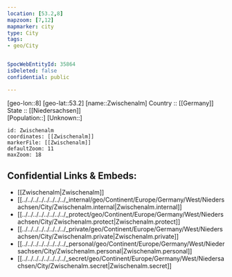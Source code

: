 ```yaml
---
location: [53.2,8] 
mapzoom: [7,12] 
mapmarker: city 
type: City
tags:
- geo/City


SpocWebEntityId: 35864
isDeleted: false
confidential: public

---
```

[geo-lon::8] 
[geo-lat::53.2] 
[name::Zwischenalm] 
Country :: [[Germany]]  
State :: [[Niedersachsen]]  
[Population::] 
[Unknown::] 


```leaflet
id: Zwischenalm
coordinates: [[Zwischenalm]] 
markerFile: [[Zwischenalm]] 
defaultZoom: 11 
maxZoom: 18
```


## Confidential Links & Embeds: 
- [[Zwischenalm|Zwischenalm]]  
- [[../../../../../../../../_internal/geo/Continent/Europe/Germany/West/Niedersachsen/City/Zwischenalm.internal|Zwischenalm.internal]] 
- [[../../../../../../../../_protect/geo/Continent/Europe/Germany/West/Niedersachsen/City/Zwischenalm.protect|Zwischenalm.protect]] 
- [[../../../../../../../../_private/geo/Continent/Europe/Germany/West/Niedersachsen/City/Zwischenalm.private|Zwischenalm.private]] 
- [[../../../../../../../../_personal/geo/Continent/Europe/Germany/West/Niedersachsen/City/Zwischenalm.personal|Zwischenalm.personal]] 
- [[../../../../../../../../_secret/geo/Continent/Europe/Germany/West/Niedersachsen/City/Zwischenalm.secret|Zwischenalm.secret]] 
